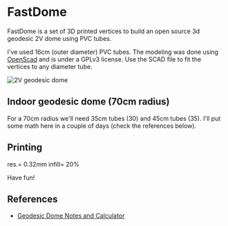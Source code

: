 # FastDome

FastDome is a set of 3D printed vertices to build an open source 3d geodesic 2V dome using PVC tubes.

I've used 16cm (outer diameter) PVC tubes. The modeling was done using [OpenScad](http://www.openscad.org/) and is under a GPLv3 license. Use the SCAD file to fit the vertices to any diameter tube.

![2V geodesic dome](https://github.com/tchartersazevedo/FastDome/blob/master/pics/IMG_20171117_121519.jpg)

## Indoor geodesic dome (70cm radius)

For a 70cm radius we'll need 35cm tubes (30) and 45cm tubes (35). I'll put some math here in a couple of days (check the references below).

## Printing

res.= 0.32mm
infill= 20%


Have fun!


## References

* [Geodesic Dome Notes and Calculator](https://simplydifferently.org/Geodesic_Dome_Notes?page=3#1V/L1%202/3%20Icosahedron%20Dome)

